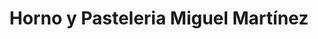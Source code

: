 ---
title: "Horno y Pasteleria Miguel Martínez"
url: /valencia/horno-y-pasteleria-miguel-martinez/
shop: Bäckerei
---